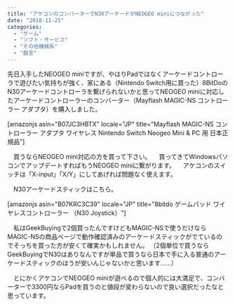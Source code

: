 ```yaml
---
title: "アケコンのコンバーターでN30アーケードがNEOGEO miniにつながった"
date: "2018-11-25"
categories: 
  - "ゲーム"
  - "ソフト・サービス"
  - "その他機械系"
  - "戯言"
---
```


先日入手したNEOGEO miniですが、やはりPadではなくアーケードコントローラで遊びたい気持ちが強く、家にある（Nintendo Switch用に買った）8BitDoのN30アーケードコントローラを繋げられないかと思ってNEOGEO miniに対応したアーケードコントローラーのコンバーター（​Mayflash MAGIC-NS コントローラー アダプタ）を購入しました。

\[amazonjs asin="B07JC3HBTX" locale="JP" title="​Mayflash MAGIC-NS コントローラー アダプタ ワイヤレス Nintendo Switch Neogeo Mini & PC 用 日本正規品"\]

　買うならNEOGEO mini対応の方を買って下さい。 　買ってきてWindowsパソコンでアップデートすればもうNEOGEO miniに繋がります。 　アケコンのスイッチは「X-input」「X/Y」にしてあげれば問題なく使えます。

　N30アーケードスティックはこちら。

\[amazonjs asin="B07KRC3C39" locale="JP" title="8bitdo ゲームパッド ワイヤレスコントローラー （N30 Joystick）"\]

　私はGeekBuyingで2個買ったんですけどもMAGIC-NSで使うだけならMAGIC-NSの商品ページで動作確認済みのアーケードスティックがでているのでそっちを買った方が安くて確実かもしれません。 （2個単位で買うならGeekBuyingでN30はありなんですが単品で買うなら日本で手に入る普通のアーケードスティックのほうが安いんじゃないかと思います……）

　とにかくアケコンでNEOGEO miniが遊べるので個人的には大満足で、コンバーターで3300円ならPadを買うのと値段が変わらないので良い選択だったなと思っています。
